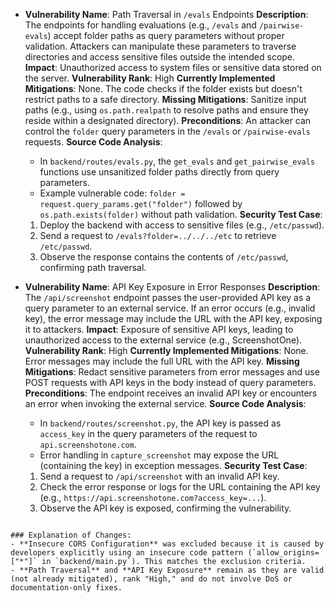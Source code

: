 - **Vulnerability Name**: Path Traversal in `/evals` Endpoints
  **Description**: The endpoints for handling evaluations (e.g., `/evals` and `/pairwise-evals`) accept folder paths as query parameters without proper validation. Attackers can manipulate these parameters to traverse directories and access sensitive files outside the intended scope.
  **Impact**: Unauthorized access to system files or sensitive data stored on the server.
  **Vulnerability Rank**: High
  **Currently Implemented Mitigations**: None. The code checks if the folder exists but doesn't restrict paths to a safe directory.
  **Missing Mitigations**: Sanitize input paths (e.g., using `os.path.realpath` to resolve paths and ensure they reside within a designated directory).
  **Preconditions**: An attacker can control the `folder` query parameters in the `/evals` or `/pairwise-evals` requests.
  **Source Code Analysis**:
  - In `backend/routes/evals.py`, the `get_evals` and `get_pairwise_evals` functions use unsanitized folder paths directly from query parameters.
  - Example vulnerable code: `folder = request.query_params.get("folder")` followed by `os.path.exists(folder)` without path validation.
  **Security Test Case**:
  1. Deploy the backend with access to sensitive files (e.g., `/etc/passwd`).
  2. Send a request to `/evals?folder=../../../etc` to retrieve `/etc/passwd`.
  3. Observe the response contains the contents of `/etc/passwd`, confirming path traversal.

- **Vulnerability Name**: API Key Exposure in Error Responses
  **Description**: The `/api/screenshot` endpoint passes the user-provided API key as a query parameter to an external service. If an error occurs (e.g., invalid key), the error message may include the URL with the API key, exposing it to attackers.
  **Impact**: Exposure of sensitive API keys, leading to unauthorized access to the external service (e.g., ScreenshotOne).
  **Vulnerability Rank**: High
  **Currently Implemented Mitigations**: None. Error messages may include the full URL with the API key.
  **Missing Mitigations**: Redact sensitive parameters from error messages and use POST requests with API keys in the body instead of query parameters.
  **Preconditions**: The endpoint receives an invalid API key or encounters an error when invoking the external service.
  **Source Code Analysis**:
  - In `backend/routes/screenshot.py`, the API key is passed as `access_key` in the query parameters of the request to `api.screenshotone.com`.
  - Error handling in `capture_screenshot` may expose the URL (containing the key) in exception messages.
  **Security Test Case**:
  1. Send a request to `/api/screenshot` with an invalid API key.
  2. Check the error response or logs for the URL containing the API key (e.g., `https://api.screenshotone.com?access_key=...`).
  3. Observe the API key is exposed, confirming the vulnerability.
```

### Explanation of Changes:
- **Insecure CORS Configuration** was excluded because it is caused by developers explicitly using an insecure code pattern (`allow_origins=["*"]` in `backend/main.py`). This matches the exclusion criteria.
- **Path Traversal** and **API Key Exposure** remain as they are valid (not already mitigated), rank "High," and do not involve DoS or documentation-only fixes.
